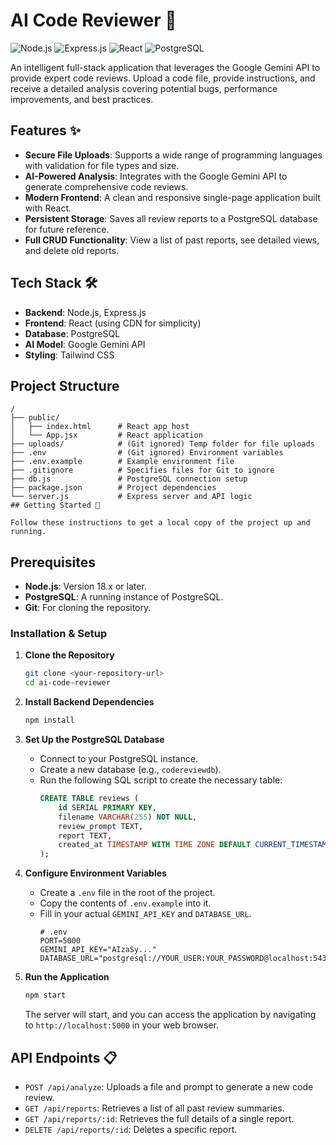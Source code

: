 # AI Code Reviewer 🤖

![Node.js](https://img.shields.io/badge/Node.js-18.x-green.svg) ![Express.js](https://img.shields.io/badge/Express.js-4.x-blue.svg) ![React](https://img.shields.io/badge/React-17.x-cyan.svg) ![PostgreSQL](https://img.shields.io/badge/PostgreSQL-14.x-purple.svg)

An intelligent full-stack application that leverages the Google Gemini API to provide expert code reviews. Upload a code file, provide instructions, and receive a detailed analysis covering potential bugs, performance improvements, and best practices.

## Features ✨

-   **Secure File Uploads**: Supports a wide range of programming languages with validation for file types and size.
-   **AI-Powered Analysis**: Integrates with the Google Gemini API to generate comprehensive code reviews.
-   **Modern Frontend**: A clean and responsive single-page application built with React.
-   **Persistent Storage**: Saves all review reports to a PostgreSQL database for future reference.
-   **Full CRUD Functionality**: View a list of past reports, see detailed views, and delete old reports.

## Tech Stack 🛠️

-   **Backend**: Node.js, Express.js
-   **Frontend**: React (using CDN for simplicity)
-   **Database**: PostgreSQL
-   **AI Model**: Google Gemini API
-   **Styling**: Tailwind CSS

## Project Structure

```plaintext
/
├── public/
│   ├── index.html      # React app host
│   └── App.jsx         # React application
├── uploads/            # (Git ignored) Temp folder for file uploads
├── .env                # (Git ignored) Environment variables
├── .env.example        # Example environment file
├── .gitignore          # Specifies files for Git to ignore
├── db.js               # PostgreSQL connection setup
├── package.json        # Project dependencies
└── server.js           # Express server and API logic
## Getting Started 🚀

Follow these instructions to get a local copy of the project up and running.
```

## Prerequisites

-   **Node.js**: Version 18.x or later.
-   **PostgreSQL**: A running instance of PostgreSQL.
-   **Git**: For cloning the repository.

### Installation & Setup

1.  **Clone the Repository**
    ```bash
    git clone <your-repository-url>
    cd ai-code-reviewer
    ```

2.  **Install Backend Dependencies**
    ```bash
    npm install
    ```

3.  **Set Up the PostgreSQL Database**
    -   Connect to your PostgreSQL instance.
    -   Create a new database (e.g., `codereviewdb`).
    -   Run the following SQL script to create the necessary table:
        ```sql
        CREATE TABLE reviews (
            id SERIAL PRIMARY KEY,
            filename VARCHAR(255) NOT NULL,
            review_prompt TEXT,
            report TEXT,
            created_at TIMESTAMP WITH TIME ZONE DEFAULT CURRENT_TIMESTAMP
        );
        ```

4.  **Configure Environment Variables**
    -   Create a `.env` file in the root of the project.
    -   Copy the contents of `.env.example` into it.
    -   Fill in your actual `GEMINI_API_KEY` and `DATABASE_URL`.
        ```env
        # .env
        PORT=5000
        GEMINI_API_KEY="AIzaSy..."
        DATABASE_URL="postgresql://YOUR_USER:YOUR_PASSWORD@localhost:5432/codereviewdb"
        ```

5.  **Run the Application**
    ```bash
    npm start
    ```
    The server will start, and you can access the application by navigating to `http://localhost:5000` in your web browser.

## API Endpoints 📋

-   `POST /api/analyze`: Uploads a file and prompt to generate a new code review.
-   `GET /api/reports`: Retrieves a list of all past review summaries.
-   `GET /api/reports/:id`: Retrieves the full details of a single report.
-   `DELETE /api/reports/:id`: Deletes a specific report.